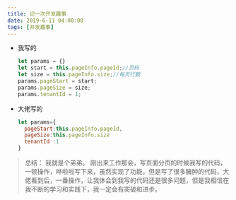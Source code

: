```yaml
---
title: 记一次开发趣事
date: 2019-6-11 04:00:00
tags: [开发趣事]
---
```




- 我写的

  ```js
  let params = {}
  let start = this.pageInfo.pageId;//页码
  let size = this.pageInfo.size;//每页行数
  params.pageStart = start;
  params.pageSize = size;
  params.tenantId = 1;
  ```

- 大佬写的

  ```js
  let params={
    pageStart:this.pageInfo.pageId,
    pageSize:this.pageInfo.size
    tenantId :1
  }
  ```


> 总结： 我就是个弟弟。  刚出来工作那会，写页面分页的时候我写的代码，一顿操作，哗啦啦写下来，虽然实现了功能，但是写了很多臃肿的代码，大佬看到后，一番操作，让我体会到我写的代码还是很多问题，但是我相信在我不断的学习和实践下，我一定会有突破和进步。